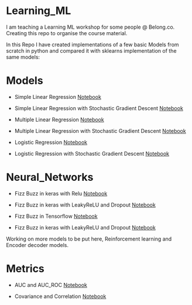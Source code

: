 # Learning_ML
I am teaching a Learning ML workshop for some people @ Belong.co. Creating this repo to organise the course material.

In this Repo I have created implementations of a few basic Models from scratch in python and compared it with sklearns implementation of the same models:

Models
======

- Simple Linear Regression [Notebook](https://github.com/vi3k6i5/learning_ml/blob/master/models/1_simple_linear_regression.ipynb)

- Simple Linear Regression with Stochastic Gradient Descent [Notebook](https://github.com/vi3k6i5/learning_ml/blob/master/models/2_simple_linear_regression_with_sgd.ipynb)

- Multiple Linear Regression [Notebook](https://github.com/vi3k6i5/learning_ml/blob/master/models/3_multiple_linear_regression.ipynb)

- Multiple Linear Regression with Stochastic Gradient Descent [Notebook](https://github.com/vi3k6i5/learning_ml/blob/master/models/4_multiple_linear_regression_with_sgd.ipynb)

- Logistic Regression [Notebook](https://github.com/vi3k6i5/learning_ml/blob/master/models/5_logistic_regression.ipynb)

- Logistic Regression with Stochastic Gradient Descent [Notebook](https://github.com/vi3k6i5/learning_ml/blob/master/models/6_logistic_regression_with_sgd.ipynb)


Neural_Networks
===============

- Fizz Buzz in keras with Relu [Notebook](https://github.com/vi3k6i5/learning_ml/blob/master/neural_networks/keras_fizz_buzz.ipynb)

- Fizz Buzz in keras with LeakyReLU and Dropout [Notebook](https://github.com/vi3k6i5/learning_ml/blob/master/neural_networks/keras_fizz_buzz_2.ipynb)

- Fizz Buzz in Tensorflow [Notebook](https://github.com/vi3k6i5/learning_ml/blob/master/neural_networks/tensorflow_fizz_buzz.ipynb)

- Fizz Buzz in keras with LeakyReLU and Dropout [Notebook](https://github.com/vi3k6i5/learning_ml/blob/master/neural_networks/keras_text_classification.ipynb)

Working on more models to be put here, Reinforcement learning and Encoder decoder models.

Metrics
=======

- AUC and AUC_ROC [Notebook](https://github.com/vi3k6i5/learning_ml/blob/master/metrics/compute_auc_metrics.ipynb)

- Covariance and Correlation [Notebook](https://github.com/vi3k6i5/learning_ml/blob/master/metrics/covariance_and_corelation.ipynb)
